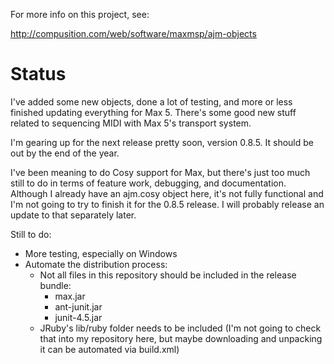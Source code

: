 For more info on this project, see:

<http://compusition.com/web/software/maxmsp/ajm-objects>


# Status #

I've added some new objects, done a lot of testing, 
and more or less finished updating everything for Max 5. 
There's some good new stuff related to sequencing MIDI with Max 5's transport system.

I'm gearing up for the next release pretty soon, version 0.8.5. 
It should be out by the end of the year.

I've been meaning to do Cosy support for Max, but there's just too much still to
do in terms of feature work, debugging, and documentation. Although I already have an
ajm.cosy object here, it's not fully functional and I'm not going to try to finish it
for the 0.8.5 release. I will probably release an update to that separately later.

Still to do:

* More testing, especially on Windows
* Automate the distribution process:
	* Not all files in this repository should be included in the release bundle:
		* max.jar
		* ant-junit.jar
		* junit-4.5.jar
	* JRuby's lib/ruby folder needs to be included 
		(I'm not going to check that into my repository here, but maybe downloading and unpacking
		it can be automated via build.xml)
